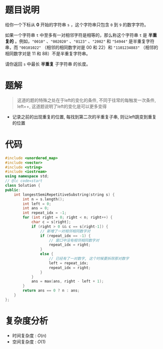 # 题目说明

给你一个下标从 **0** 开始的字符串 `s` ，这个字符串只包含 `0` 到 `9` 的数字字符。

如果一个字符串 `t` 中至多有一对相邻字符是相等的，那么称这个字符串 `t` 是 **半重复的** 。例如，`"0010"` 、`"002020"` 、`"0123"` 、`"2002"` 和 `"54944"` 是半重复字符串，而 `"00101022"` （相邻的相同数字对是 00 和 22）和 `"1101234883"` （相邻的相同数字对是 11 和 88）不是半重复字符串。

请你返回 `s` 中最长 **半重复** 子字符串 的长度。

# 题解

>这道的题的特殊之处在于left的变化的条件, 不同于往常的每触发一次条件, left++, 这道题说明了left的变化是可以更多变得

- 记录之前的出现重复的位置, 每找到第二次的半重复子串, 则让left跳变到重复的位置

# 代码

```cpp
#include <unordered_map>
#include <vector>
#include <string>
#include <iostream>
using namespace std;
// @lc code=start
class Solution {
public:
    int longestSemiRepetitiveSubstring(string s) {
        int n = s.length();
        int left = 0;
        int ans = 0;
        int repeat_idx = -1;
        for (int right = 0; right < n; right++) {
            char c = s[right];
            if (right > 0 && c == s[right-1]) {
                // 新增了一对相邻相同数字对
                if (repeat_idx == -1) {
                    // 窗口中没有相邻相同数字对
                    repeat_idx = right;
                }
                else {
                    // 已经有了一对数字, 这个时候要拆除那对数字
                    left = repeat_idx;
                    repeat_idx = right;
                }
            }
            ans = max(ans, right - left + 1);
        }
        return ans == 0 ? n : ans;
    }
};
```

# 复杂度分析

- 时间复杂度 : $O(n)$
- 空间复杂度 : $O(1)$